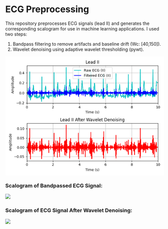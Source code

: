 # ECG Preprocessing
This repository preprocesses ECG signals (lead II) and generates the corresponding scalogram for use in machine learning applications. 
I used two steps: 
<ol>
  <li>Bandpass filtering to remove artifacts and baseline drift (Wc: [40,150]).</li>
  <li>Wavelet denoising using adaptive wavelet thresholding (pywt).</li>
</ol>

<img src="figures/Figure_1.png" align=center width=500px></img>

<h3> Scalogram of Bandpassed ECG Signal: </h3>
<img src="figures/scalogram_colored_image.png"></img>
<h3> Scalogram of ECG Signal After Wavelet Denoising: </h3>
<img src="figures/scalogram_colored_image2.png"></img>

